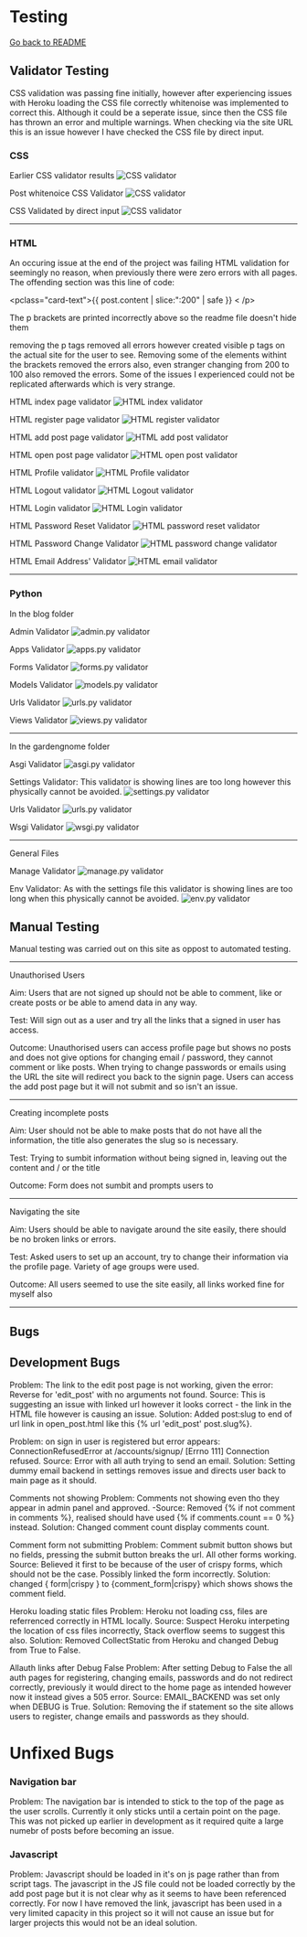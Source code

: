# Testing
[Go back to README](/README.md)

## Validator Testing

CSS validation was passing fine initially, however after experiencing issues with Heroku loading the CSS file correctly whitenoise was implemented to correct this. Although it could be a seperate issue, since then the CSS file has thrown an error and multiple warnings. When checking via the site URL this is an issue however I have checked the CSS file by direct input.

### CSS 
Earlier CSS validator results
![CSS validator](https://res.cloudinary.com/ddxxrzq7g/image/upload/v1650972090/css_validator_index_rc6glx.png "CSS validator")

Post whitenoice CSS Validator
![CSS validator](https://res.cloudinary.com/ddxxrzq7g/image/upload/v1651238090/css_validation_error_xnukwq.png "CSS validator")

CSS Validated by direct input
![CSS validator](https://res.cloudinary.com/ddxxrzq7g/image/upload/v1651237653/css_direct_validation_splx9d.png "CSS validator")

------------------ 
### HTML

An occuring issue at the end of the project was failing HTML validation for seemingly no reason, when previously there were zero errors with all pages. The offending section was this line of code:

<pclass="card-text">{{ post.content | slice:":200" | safe }} < /p>

The p brackets are printed incorrectly above so the readme file doesn't hide them

removing the p tags removed all errors however created visible p tags on the actual site for the user to see. Removing some of the elements withint the brackets removed the errors also, even stranger changing from 200 to 100 also removed the errors. Some of the issues I experienced could not be replicated afterwards which is very strange.

HTML index page validator
![HTML index validator](https://res.cloudinary.com/ddxxrzq7g/image/upload/v1650972457/HTML_Index_Validator_lbitjw.png "HMTL index validator")

HTML register page validator
![HTML register validator](https://res.cloudinary.com/ddxxrzq7g/image/upload/v1651239708/HTML_register_validation_m3eaua.png "HTML register validator")

HTML add post page validator
![HTML add post validator](https://res.cloudinary.com/ddxxrzq7g/image/upload/v1650972461/HTML_Add_Post_Validation_mozpd7.png "HTML index validator")

HTML open post page validator
![HTML open post validator](https://res.cloudinary.com/ddxxrzq7g/image/upload/v1651242017/html_open_post_validation_e1m7bf.png "HTML open post validator")

HTML Profile validator
![HTML Profile validator](https://res.cloudinary.com/ddxxrzq7g/image/upload/v1651090456/HTML_Profile_Validator_bdyshi.png "HTML profile validator")

HTML Logout validator
![HTML Logout validator](https://res.cloudinary.com/ddxxrzq7g/image/upload/v1650972715/HTML_logout_Validator_cmtgge.png "HTML logout validator")

HTML Login validator
![HTML Login validator](https://res.cloudinary.com/ddxxrzq7g/image/upload/v1650973140/HTML_Login_Validation_gozobo.png "HTML login validator")

HTML Password Reset Validator
![HTML password reset validator](https://res.cloudinary.com/ddxxrzq7g/image/upload/v1651242017/html_password_reset_validation_t6oa1n.png "HTML  validator")

HTML Password Change Validator
![HTML password change validator](https://res.cloudinary.com/ddxxrzq7g/image/upload/v1651242017/html_password_change_validation_hxigyj.png "HTML  validator")

HTML Email Address' Validator
![HTML email validator](https://res.cloudinary.com/ddxxrzq7g/image/upload/v1651242350/html_email_validaton_xmadfk.png "HTML email validator")

------------------ 
### Python

In the blog folder

Admin Validator
![admin.py validator](https://res.cloudinary.com/ddxxrzq7g/image/upload/v1651244031/python%20validation/blog%20py/admin_py_nncgo8.png "admin.py validator image")

Apps Validator
![apps.py validator](https://res.cloudinary.com/ddxxrzq7g/image/upload/v1651244031/python%20validation/blog%20py/apps_py_vv9zxf.png "apps.py validator image")

Forms Validator
![forms.py validator](https://res.cloudinary.com/ddxxrzq7g/image/upload/v1651244031/python%20validation/blog%20py/apps_py_vv9zxf.png "forms.py validator image")

Models Validator
![models.py validator](https://res.cloudinary.com/ddxxrzq7g/image/upload/v1651244030/python%20validation/blog%20py/models_py_vv8jgi.png "models.py validator image")

Urls Validator
![urls.py validator](https://res.cloudinary.com/ddxxrzq7g/image/upload/v1651244030/python%20validation/blog%20py/urls_py_hdcr2m.png "urls.py validator image")

Views Validator
![views.py validator](https://res.cloudinary.com/ddxxrzq7g/image/upload/v1651244030/python%20validation/blog%20py/views_py_zueblg.png "views.py validator image")

-------
In the gardengnome folder

Asgi Validator
![asgi.py validator](https://res.cloudinary.com/ddxxrzq7g/image/upload/v1651244030/python%20validation/garden%20gnome%20py/asgi_py_w0vwst.png "asgi.py validator image")

Settings Validator: This validator is showing lines are too long however this physically cannot be avoided.
![settings.py validator](https://res.cloudinary.com/ddxxrzq7g/image/upload/v1651244031/python%20validation/garden%20gnome%20py/settings_failed_py_v613oa.png "settings.py validator image")

Urls Validator
![urls.py validator](https://res.cloudinary.com/ddxxrzq7g/image/upload/v1651244029/python%20validation/garden%20gnome%20py/urls_y_mddulm.png "urls.py validator image")

Wsgi Validator
![wsgi.py validator](https://res.cloudinary.com/ddxxrzq7g/image/upload/v1651244030/python%20validation/garden%20gnome%20py/wsgi_py_qzn8n6.png "wsgi.py validator image")

------
General Files

Manage Validator
![manage.py validator](https://res.cloudinary.com/ddxxrzq7g/image/upload/v1651244030/python%20validation/manage_py_n09obi.png "manage.py validator image")

Env Validator: As with the settings file this validator is showing lines are too long when this physically cannot be avoided.
![env.py validator](https://res.cloudinary.com/ddxxrzq7g/image/upload/v1651244031/python%20validation/env_failed_py_c6robb.png "env.py validator image")

## Manual Testing

Manual testing was carried out on this site as oppost to automated testing.

------

Unauthorised Users

Aim: Users that are not signed up should not be able to comment, like or create posts or be able to amend data in any way.

Test: Will sign out as a user and try all the links that a signed in user has access.

Outcome: Unauthorised users can access profile page but shows no posts and does not give options for changing email / password, they cannot comment or like posts. When trying to change passwords or emails using the URL the site will redirect you back to the signin page. Users can access the add post page but it will not submit and so isn't an issue.

--------

Creating incomplete posts

Aim: User should not be able to make posts that do not have all the information, the title also generates the slug so is necessary.

Test: Trying to sumbit information without being signed in, leaving out the content and / or the title

Outcome: Form does not sumbit and prompts users to 

--------

Navigating the site

Aim: Users should be able to navigate around the site easily, there should be no broken links or errors.

Test: Asked users to set up an account, try to change their information via the profile page. Variety of age groups were used.

Outcome: All users seemed to use the site easily, all links worked fine for myself also

--------

## Bugs

## Development Bugs

Problem: The link to the edit post page is not working, given the error: Reverse for 'edit_post' with no arguments not found.
Source: This is suggesting an issue with linked url however it looks correct - the link in the HTML file however is causing an issue.
Solution:  Added post:slug to end of url link in open_post.html like this {% url 'edit_post' post.slug%}.

Problem: on sign in user is registered but error appears: ConnectionRefusedError at /accounts/signup/
[Errno 111] Connection refused.
Source: Error with all auth trying to send an email.
Solution: Setting dummy email backend in settings removes issue and directs user back to main page as it should.

Comments not showing
Problem: Comments not showing even tho they appear in admin panel and approved.
-Source: Removed {% if not comment in comments %}, realised should have used {% if comments.count == 0 %} instead.
Solution: Changed comment count display comments count.

Comment form not submitting
Problem: Comment submit button shows but no fields, pressing the submit button breaks the url. All other forms working.
Source: Believed it first to be because of the user of crispy forms, which should not be the case. Possibly linked the form incorrectly.
Solution: changed { form|crispy } to {comment_form|crispy} which shows shows the comment field.

Heroku loading static files
Problem: Heroku not loading css, files are referrenced correctly in HTML locally. 
Source: Suspect Heroku interpeting the location of css files incorrectly, Stack overflow seems to suggest this also.
Solution: Removed CollectStatic from Heroku and changed Debug from True to False.

Allauth links after Debug False
Problem: After setting Debug to False the all auth pages for registering, changing emails, passwords and  do not redirect correctly, previously it would direct to the home page as intended however now it instead gives a 505 error.
Source: EMAIL_BACKEND was set only when DEBUG is True.
Solution: Removing the if statement so the site allows users to register, change emails and passwords as they should.

# Unfixed Bugs

### Navigation bar
Problem: The navigation bar is intended to stick to the top of the page as the user scrolls. Currently it only sticks until a certain point on the page. This was not picked up earlier in development as it required quite a large numebr of posts before becoming an issue. 

### Javascript
Problem: Javascript should be loaded in it's on js page rather than from script tags. The javascript in the JS file could not be loaded correctly by the add post page but it is not clear why as it seems to have been referenced correctly. For now I have removed the link, javascript has been used in a very limited capacity in this project so it will not cause an issue but for larger projects this would not be an ideal solution.